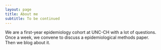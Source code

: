 ```yaml
---
layout: page
title: About me
subtitle: To be continued
---
```


We are a first-year epidemiology cohort at UNC-CH with a lot of questions. Once a week, we convene to discuss a epidemiological methods paper. Then we blog about it. 
